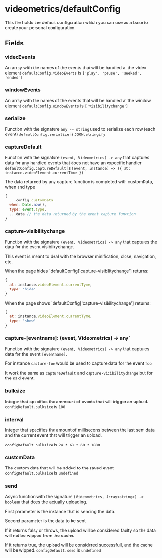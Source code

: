 # videometrics/defaultConfig

This file holds the default configuration which you can use as a base to create your personal configuration.

## Fields
### videoEvents
An array with the names of the events that will be handled at the video element
`defaultConfig.videoEvents` is `['play', 'pause', 'seeked', 'ended']`
### windowEvents
An array with the names of the events that will be handled at the window element
`defaultConfig.windowEvents` is  `['visibilitychange']`
### serialize
Function with the signature `any -> string` used to serialize each row (each event)
`defaultConfig.serialize` is `JSON.stringify`
### captureDefault
Function with the signature `(event, Videometrics) -> any` that captures data for any handled events that does not have an expecific handler
`defaultConfig.captureDefault` is `(event, instance) => ({ at: instance.videoElement.currentTime })`

The data returned by any capture function is completed with customData, when and type

```js
{
  ...config.customData,
  when: Date.now(),
  type: event.type,
  ...data // the data returned by the event capture function
}
``` 
### capture-visibilitychange
Function with the signature `(event, Videometrics) -> any` that captures the data for the event visibilitychange.

This event is meant to deal with the browser minification, close, navigation, etc.

When the page hides `defaultConfig['capture-visibilitychange'] returns: 
```js
{
  at: instance.videoElement.currentTyme,
  type: 'hide'
}
```
When the page shows `defaultConfig['capture-visibilitychange'] returns:
```js
{
  at: instance.videoElement.currentTyme,
  type: 'show'
}
```
### capture-[eventname]: (event, Videometrics) -> any`
Function with the signature `(event, Videometrics) -> any` that captures data for the event `[eventname]`.

For instance `capture-foo` would be used to capture data for the event `foo`

It work the same as `captureDefault` and `capture-vicibilitychange` but for the said event.
### bulksize
Integer that specifies the ammount of events that will trigger an upload.
`configDefault.bulksice` is `100`
### interval
Integer that specifies the amount of millisecons between the last sent data and the current event that will trigger an upload.

`configDefault.bulksice` is `24 * 60 * 60 * 1000`
### customData
The custom data that will be added to the saved event
`configDefault.bulksice` is `undefined` 
### send
Async function with the signature `(Videometrics, Array<string>) -> boolean` that does the actually uploading.

First parameter is the instance that is sending the data.

Second parameter is the data to be sent

If it returns falsy or throws, the upload will be considered faulty so the data will not be wipped from the cache.

If it returns true, the upload will be considered successfull, and the cache will be wipped.
`configDefault.send` is `undefined` 

